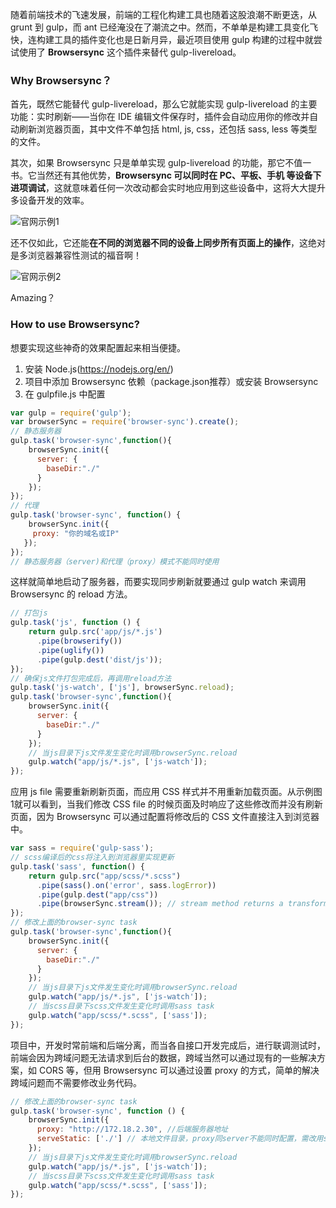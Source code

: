 随着前端技术的飞速发展，前端的工程化构建工具也随着这股浪潮不断更迭，从 grunt 到 gulp，而 ant 已经淹没在了潮流之中。然而，不单单是构建工具变化飞快，连构建工具的插件变化也是日新月异，最近项目使用 gulp 构建的过程中就尝试使用了 **Browsersync** 这个插件来替代 gulp-livereload。

### Why Browsersync？

首先，既然它能替代 gulp-livereload，那么它就能实现 gulp-livereload 的主要功能：实时刷新——当你在 IDE 编辑文件保存时，插件会自动应用你的修改并自动刷新浏览器页面，其中文件不单包括 html, js, css，还包括 sass, less 等类型的文件。

其次，如果 Browsersync 只是单单实现 gulp-livereload 的功能，那它不值一书。它当然还有其他优势，**Browsersync 可以同时在 PC、平板、手机 等设备下进项调试**，这就意味着任何一次改动都会实时地应用到这些设备中，这将大大提升多设备开发的效率。

![官网示例1](https://raw.githubusercontent.com/DiscipleD/image-storage/master/blog/browsersync/browsersync-in-different-browser.gif)

还不仅如此，它还能**在不同的浏览器不同的设备上同步所有页面上的操作**，这绝对是多浏览器兼容性测试的福音啊！

![官网示例2](https://raw.githubusercontent.com/DiscipleD/image-storage/master/blog/browsersync/browsersync-in-different-divice.gif)

Amazing？

### How to use Browsersync?

想要实现这些神奇的效果配置起来相当便捷。

1. 安装 Node.js(https://nodejs.org/en/)
2. 项目中添加 Browsersync 依赖（package.json推荐）或安装 Browsersync
3. 在 gulpfile.js 中配置

```JavaScript
var gulp = require('gulp');
var browserSync = require('browser-sync').create();
// 静态服务器
gulp.task('browser-sync',function(){
    browserSync.init({
      server: {
        baseDir:"./"
      }
    });
});
// 代理
gulp.task('browser-sync', function() {
    browserSync.init({
     proxy: "你的域名或IP"
   });
});
// 静态服务器（server)和代理（proxy）模式不能同时使用
```

这样就简单地启动了服务器，而要实现同步刷新就要通过 gulp watch 来调用 Browsersync 的 reload 方法。

```JavaScript
// 打包js
gulp.task('js', function () {
    return gulp.src('app/js/*.js')
      .pipe(browserify())
      .pipe(uglify())
      .pipe(gulp.dest('dist/js'));
});
// 确保js文件打包完成后，再调用reload方法
gulp.task('js-watch', ['js'], browserSync.reload);
gulp.task('browser-sync',function(){
    browserSync.init({
      server: {
        baseDir:"./"
      }
    });
    // 当js目录下js文件发生变化时调用browserSync.reload
    gulp.watch("app/js/*.js", ['js-watch']);
});
```

应用 js file 需要重新刷新页面，而应用 CSS 样式并不用重新加载页面。从示例图1就可以看到，当我们修改 CSS file 的时候页面及时响应了这些修改而并没有刷新页面，因为 Browsersync 可以通过配置将修改后的 CSS 文件直接注入到浏览器中。

```JavaScript
var sass = require('gulp-sass');
// scss编译后的css将注入到浏览器里实现更新
gulp.task('sass', function() {
    return gulp.src("app/scss/*.scss")
      .pipe(sass().on('error', sass.logError))
      .pipe(gulp.dest("app/css"))
      .pipe(browserSync.stream()); // stream method returns a transform stream
});
// 修改上面的browser-sync task
gulp.task('browser-sync',function(){
    browserSync.init({
      server: {
        baseDir:"./"
      }
    });
    // 当js目录下js文件发生变化时调用browserSync.reload
    gulp.watch("app/js/*.js", ['js-watch']);
    // 当scss目录下scss文件发生变化时调用sass task
    gulp.watch("app/scss/*.scss", ['sass']);
});
```
项目中，开发时常前端和后端分离，而当各自接口开发完成后，进行联调测试时，前端会因为跨域问题无法请求到后台的数据，跨域当然可以通过现有的一些解决方案，如 CORS 等，但用 Browsersync 可以通过设置 proxy 的方式，简单的解决跨域问题而不需要修改业务代码。

```JavaScript
// 修改上面的browser-sync task
gulp.task('browser-sync', function () {
    browserSync.init({
      proxy: "http://172.18.2.30", //后端服务器地址
      serveStatic: ['./'] // 本地文件目录，proxy同server不能同时配置，需改用serveStatic代替
    });
    // 当js目录下js文件发生变化时调用browserSync.reload
    gulp.watch("app/js/*.js", ['js-watch']);
    // 当scss目录下scss文件发生变化时调用sass task
    gulp.watch("app/scss/*.scss", ['sass']);
});
```